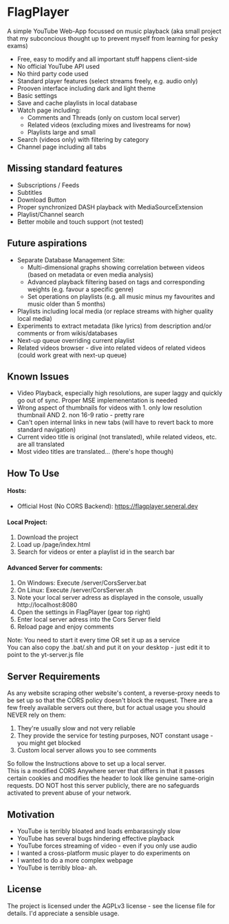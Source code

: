 # FlagPlayer
A simple YouTube Web-App focussed on music playback
(aka small project that my subconcious thought up to prevent myself from learning for pesky exams)

- Free, easy to modify and all important stuff happens client-side
- No official YouTube API used
- No third party code used
- Standard player features (select streams freely, e.g. audio only)
- Prooven interface including dark and light theme
- Basic settings
- Save and cache playlists in local database 
- Watch page including:
	- Comments and Threads (only on custom local server)
	- Related videos (excluding mixes and livestreams for now)
	- Playlists large and small
- Search (videos only) with filtering by category
- Channel page including all tabs

## Missing standard features
- Subscriptions / Feeds
- Subtitles
- Download Button
- Proper synchronized DASH playback with MediaSourceExtension
- Playlist/Channel search
- Better mobile and touch support (not tested)

## Future aspirations
- Separate Database Management Site: 
	- Multi-dimensional graphs showing correlation between videos (based on metadata or even media analysis)
	- Advanced playback filtering based on tags and corresponding weights (e.g. favour a specific genre)
	- Set operations on playlists (e.g. all music minus my favourites and music older than 5 months)
- Playlists including local media (or replace streams with higher quality local media)
- Experiments to extract metadata (like lyrics) from description and/or comments or from wikis/databases
- Next-up queue overriding current playlist
- Related videos browser - dive into related videos of related videos (could work great with next-up queue) 

## Known Issues
- Video Playback, especially high resolutions, are super laggy and quickly go out of sync. Proper MSE implemenentation is needed
- Wrong aspect of thumbnails for videos with 1. only low resolution thumbnail AND 2. non 16-9 ratio - pretty rare
- Can't open internal links in new tabs (will have to revert back to more standard navigation)
- Current video title is original (not translated), while related videos, etc. are all translated
- Most video titles are translated... (there's hope though)

## How To Use

#### Hosts:  
- Official Host (No CORS Backend): https://flagplayer.seneral.dev  

#### Local Project:  

1. Download the project
2. Load up /page/index.html
3. Search for videos or enter a playlist id in the search bar  

#### Advanced Server for comments:  

1. On Windows: Execute /server/CorsServer.bat
2. On Linux: Execute /server/CorsServer.sh
3. Note your local server adress as displayed in the console, usually http://localhost:8080
4. Open the settings in FlagPlayer (gear top right)
5. Enter local server adress into the Cors Server field
6. Reload page and enjoy comments  

Note: You need to start it every time OR set it up as a service  
You can also copy the .bat/.sh and put it on your desktop - just edit it to point to the yt-server.js file  

## Server Requirements
As any website scraping other website's content, a reverse-proxy needs to be set up so that the CORS policy doesn't block the request. There are a few freely available servers out there, but for actual usage you should NEVER rely on them:  

1. They're usually slow and not very reliable
2. They provide the service for testing purposes, NOT constant usage - you might get blocked
3. Custom local server allows you to see comments  

So follow the Instructions above to set up a local server.  
This is a modified CORS Anywhere server that differs in that it passes certain cookies and modifies the header to look like genuine same-origin requests. DO NOT host this server publicly, there are no safeguards activated to prevent abuse of your network.

## Motivation
- YouTube is terribly bloated and loads embarassingly slow
- YouTube has several bugs hindering effective playback
- YouTube forces streaming of video - even if you only use audio
- I wanted a cross-platform music player to do experiments on
- I wanted to do a more complex webpage
- YouTube is terribly bloa- ah.

## License
The project is licensed under the AGPLv3 license - see the license file for details.
I'd appreciate a sensible usage.
